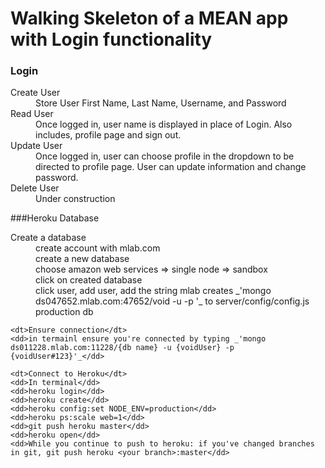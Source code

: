 # Walking Skeleton of a MEAN app with Login functionality

### Login
<dl>
  <dt>Create User</dt>
  <dd>Store User First Name, Last Name, Username, and Password</dd>

  <dt>Read User</dt>
  <dd>Once logged in, user name is displayed in place of Login. Also includes, profile page and sign out.</dd>

  <dt>Update User</dt>
  <dd>Once logged in, user can choose profile in the dropdown to be directed to profile page. User can update information and change password.</dd>

  <dt>Delete User</dt>
  <dd>Under construction</dd>
</dl>

###Heroku Database
<dl>
	<dt>Create a database</dt>
	<dd>create account with mlab.com</dd>
	<dd>create a new database</dd>
	<dd>choose amazon web services => single node => sandbox</dd>
	<dd>click on created database</dd>
	<dd>click user, add user, add the string mlab creates _'mongo ds047652.mlab.com:47652/void -u <dbuser> -p <dbpassword>'_ to server/config/config.js production db</dd>

	<dt>Ensure connection</dt>
	<dd>in termainl ensure you're connected by typing _'mongo ds011228.mlab.com:11228/{db name} -u {voidUser} -p {voidUser#123}'_</dd>

	<dt>Connect to Heroku</dt>
	<dd>In terminal</dd>
	<dd>heroku login</dd>
	<dd>heroku create</dd>
	<dd>heroku config:set NODE_ENV=production</dd>
	<dd>heroku ps:scale web=1</dd>
	<dd>git push heroku master</dd>
	<dd>heroku open</dd>
	<dd>While you continue to push to heroku: if you've changed branches in git, git push heroku <your branch>:master</dd>
</dl>

